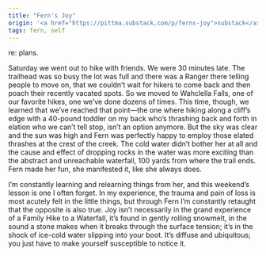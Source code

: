```yaml
---
title: "Fern's Joy"
origin: '<a href="https://pittma.substack.com/p/ferns-joy">substack</a>'
tags: fern, self
---
```


re: plans.

Saturday we went out to hike with friends. We were 30 minutes
late. The trailhead was so busy the lot was full and there was a
Ranger there telling people to move on, that we couldn’t wait for
hikers to come back and then poach their recently vacated spots. So we
moved to Wahclella Falls, one of our favorite hikes, one we’ve done
dozens of times. This time, though, we learned that we’ve reached that
point—the one where hiking along a cliff’s edge with a 40-pound
toddler on my back who’s thrashing back and forth in elation who
we can’t tell stop, isn’t an option anymore. But the sky was clear
and the sun was high and Fern was perfectly happy to employ those
elated thrashes at the crest of the creek. The cold water didn’t
bother her at all and the cause and effect of dropping rocks in the
water was more exciting than the abstract and unreachable waterfall,
100 yards from where the trail ends. Fern made her fun, she manifested
it, like she always does.

I’m constantly learning and relearning things from her, and this
weekend’s lesson is one I often forget. In my experience, the trauma
and pain of loss is most acutely felt in the little things, but
through Fern I’m constantly retaught that the opposite is also
true. Joy isn’t necessarily in the grand experience of a Family Hike
to a Waterfall, it’s found in gently rolling snowmelt, in the sound a
stone makes when it breaks through the surface tension; it’s in the
shock of ice-cold water slipping into your boot. It’s diffuse and
ubiquitous; you just have to make yourself susceptible to notice it.
